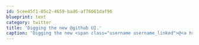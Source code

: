```yaml
---
id: 5cee45f1-05c2-4659-bad6-af76061daf96
blueprint: text
category: twitter
title: 'Digging the new @github UI.'
caption: 'Digging the new <span class="username username_linked">@<a href="https://twitter.com/github" title="GitHub">github</a></span> UI.'
---
```

